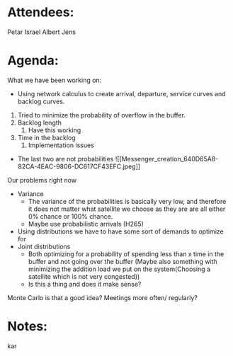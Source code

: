 
# Attendees:

Petar 
Israel 
Albert 
Jens 
# Agenda:
What we have been working on: 
- Using network calculus to create arrival, departure, service curves and backlog curves. 
1. Tried to minimize the probability of overflow in the buffer. 
2. Backlog length 
	1. Have this working
3. Time in the backlog
	1. Implementation issues
- The last two are not probabilities
![[Messenger_creation_640D65A8-82CA-4EAC-9806-DC617CF43EFC.jpeg]]

Our problems right now
- Variance 
	- The variance of the probabilities is basically very low, and therefore it does not matter what satellite we choose as they are are all either 0% chance or 100% chance. 
	- Maybe use probabilistic arrivals (H265) 
- Using distributions we have to have some sort of demands to optimize for 
- Joint distributions
	- Both optimizing for a probability of spending less than x time in the buffer and not going over the buffer (Maybe also something with minimizing the addition load we put on the system(Choosing a satellite which is not very congested)) 
	- Is this a thing and does it make sense? 

Monte Carlo is that a good idea?
Meetings more often/ regularly?


# Notes:

kar